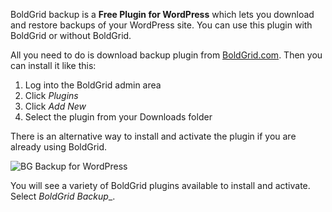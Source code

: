 BoldGrid backup is a **Free Plugin for WordPress** which lets you
download and restore backups of your WordPress site. You can use this
plugin with BoldGrid or without BoldGrid.

All you need to do is download backup plugin from
[BoldGrid.com](https://www.boldgrid.com/wordpress-backup-plugin/). Then
you can install it like this:

1. Log into the BoldGrid admin area
2. Click _Plugins_
3. Click _Add New_
4. Select the plugin from your Downloads folder

There is an alternative way to install and activate the plugin if you
are already using BoldGrid.

![BG Backup for WordPress](http://cdn.inmotionhosting.com/support/images/stories/WP/export-wp.jpg) 


You will see a variety of BoldGrid plugins available to install and
activate. Select _BoldGrid Backup__.
